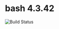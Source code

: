 # bash 4.3.42

![Build Status](https://travis-ci.org/cyber-dojo-languages/bash-4.3.42.svg?branch=master)

